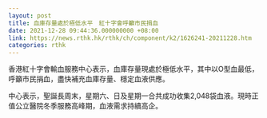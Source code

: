 ```yaml
---
layout: post
title: 血庫存量處於極低水平　紅十字會呼籲市民捐血
date: 2021-12-28 09:44:36.000000000 +08:00
link: https://news.rthk.hk/rthk/ch/component/k2/1626241-20211228.htm
categories: rthk
---
```


香港紅十字會輸血服務中心表示，血庫存量現處於極低水平，其中以O型血最低，呼籲市民捐血，盡快補充血庫存量、穩定血液供應。

中心表示，聖誕長周末，星期六、日及星期一合共成功收集2,048袋血液。現時正值公立醫院冬季服務高峰期，血液需求持續高企。
